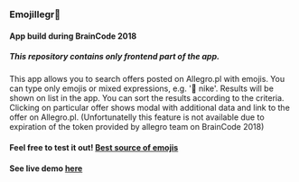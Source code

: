 ### Emojillegr🤑

#### App build during BrainCode 2018 
##### This repository contains only frontend part of the app.

This app allows you to search offers posted on Allegro.pl with emojis. You can type only emojis or mixed expressions, e.g. '🏀 nike'. Results will be shown on list in the app. 
You can sort the results according to the criteria. Clicking on particular offer shows modal with additional data and link to the offer on Allegro.pl. (Unfortunatelly this feature is not available due to expiration of the token provided by allegro team on BrainCode 2018)

#### Feel free to test it out! [Best source of emojis](https://emojipedia.org/)

#### See live demo [here](https://emojillegro.github.io/emojillegro/)

